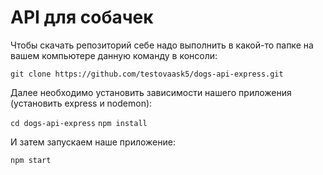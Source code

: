 # API для собачек

Чтобы скачать репозиторий себе надо выполнить в какой-то папке на вашем компьютере данную команду в консоли:

`git clone https://github.com/testovaask5/dogs-api-express.git`

Далее необходимо установить зависимости нашего приложения (установить express и nodemon):

`cd dogs-api-express`
`npm install`

И затем запускаем наше приложение:

`npm start`